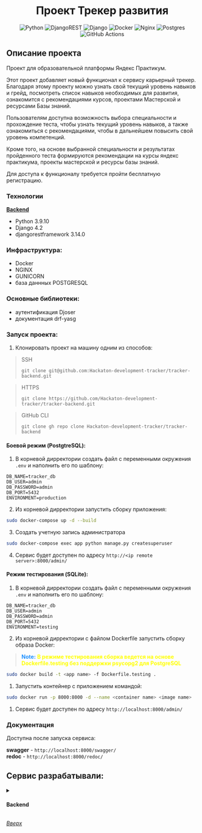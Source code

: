 <a id="anchor"></a>
<div align=center>

  # Проект Трекер развития

  ![Python](https://img.shields.io/badge/python-3670A0?style=for-the-badge&logo=python&logoColor=ffdd54)
  ![DjangoREST](https://img.shields.io/badge/DJANGO-REST-ff1709?style=for-the-badge&logo=django&logoColor=white&color=ff1709&labelColor=gray)
  ![Django](https://img.shields.io/badge/django-%23092E20.svg?style=for-the-badge&logo=django&logoColor=white)
  ![Docker](https://img.shields.io/badge/docker-%230db7ed.svg?style=for-the-badge&logo=docker&logoColor=white)
  ![Nginx](https://img.shields.io/badge/nginx-%23009639.svg?style=for-the-badge&logo=nginx&logoColor=white)
  ![Postgres](https://img.shields.io/badge/postgres-%23316192.svg?style=for-the-badge&logo=postgresql&logoColor=white)
  ![GitHub Actions](https://img.shields.io/badge/github%20actions-%232671E5.svg?style=for-the-badge&logo=githubactions&logoColor=white)
  
</div>

## Описание проекта

Проект для образовательной платформы Яндекс Практикум.

Этот проект добавляет новый функционал к сервису карьерный трекер. Благодаря этому проекту можно узнать свой текущий уровень навыков и грейд, посмотреть список навыков необходимых для развития, ознакомится с рекомендациями курсов, проектами Мастерской и ресурсами Базы знаний.

Пользователям доступна возможность выбора специальности и прохождение теста, чтобы узнать текущий уровень навыков, а также ознакомиться с рекомендациями, чтобы в дальнейшем повысить свой уровень компетенций.

Кроме того, на основе выбранной специальности и результатах пройденного теста формируются рекомендации на курсы яндекс практикума, проекты мастерской и ресурсы базы знаний.

Для доступа к функционалу требуется пройти бесплатную регистрацию.

### Технологии

[**Backend**](https://github.com/JustLight1/certificates-and-commendations/tree/main/backend)

* Python 3.9.10
* Django 4.2
* djangorestframework 3.14.0


### Инфраструктура: 

* Docker
* NGINX
* GUNICORN
* база даннных POSTGRESQL

### Основные библиотеки:

- аутентификация Djoser
- документация drf-yasg

### Запуск проекта:

1. Клонировать проект на машину одним из способов:
> SSH
> ```
> git clone git@github.com:Hackaton-development-tracker/tracker-backend.git
> ```

> HTTPS
> ```
> git clone https://github.com/Hackaton-development-tracker/tracker-backend.git
> ```

> GitHub CLI
> ```
> git clone gh repo clone Hackaton-development-tracker/tracker-backend
> ```
#### Боевой режим (PostgtreSQL):
1. В корневой дирректории создать файл с переменными окружения `.env` и наполнить его по шаблону:
```
DB_NAME=tracker_db
DB_USER=admin
DB_PASSWORD=admin
DB_PORT=5432
ENVIRONMENT=production
```
2. Из корневой дирректории запустить сборку приложения:
```bash
sudo docker-compose up -d --build
```
3. Создать учетную запись администратора
```bash
sudo docker-compose exec app python manage.py createsuperuser
```
4. Сервис будет доступен по адресу `http://<ip remote server>:8000/admin/`

#### Режим тестирования (SQLite):
1. В корневой дирректории создать файл с переменными окружения `.env` и наполнить его по шаблону:
```
DB_NAME=tracker_db
DB_USER=admin
DB_PASSWORD=admin
DB_PORT=5432
ENVIRONMENT=testing
```
2. Из корневой дирректории с файлом Dockerfile запустить сборку образа Docker:
> <span style="color:#1E90FF">**Note:**</span> <span style="color:#FFFF00">**В режиме тестирования сборка ведется на основе Dockerfile.testing без поддержки psycopg2 для PostgreSQL**</span>
```bash
sudo docker build -t <app name> -f Dockerfile.testing . 
```
1. Запустить контейнер с приложением командой:
```bash
sudo docker run -p 8000:8000 -d --name <container name> <image name> 
```
1. Сервис будет доступен по адресу `http://localhost:8000/admin/`

### Документация

Доступна после запуска сервиса:

**swagger** - `http://localhost:8000/swagger/`  
**redoc** - `http://localhost:8000/redoc/`

## Сервис разрабатывали:
<details>
<summary>
<h4>Backend</h4>
</summary>

<br>

**Форов Александр** 

[![Telegram Badge](https://img.shields.io/badge/-Light_88-blue?style=social&logo=telegram&link=https://t.me/Light_88)](https://t.me/Light_88) [![Gmail Badge](https://img.shields.io/badge/forov.py@gmail.com-c14438?style=flat&logo=Gmail&logoColor=white&link=mailto:forov.py@gmail.com)](mailto:forov.py@gmail.com)

**Павел Смирнов**

[![Telegram Badge](https://img.shields.io/badge/-B1kas-blue?style=social&logo=telegram&link=https://t.me/B1kas)](https://t.me/B1kas) [![Yamail Badge](https://img.shields.io/badge/baksbannysmirnov@yandex.ru-FFCC00?style=flat&logo=ycombinator&logoColor=red&link=mailto:baksbannysmirnov@yandex.ru)](mailto:baksbannysmirnov@yandex.ru)

</details>

_[Вверх](#anchor)_

